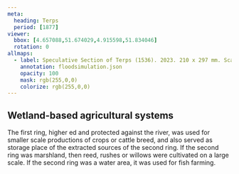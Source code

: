 ```yaml
---
meta:
  heading: Terps
  period: [1877]
viewer:
  bbox: [4.657088,51.674029,4.915598,51.834046]
  rotation: 0
allmaps:
  - label: Speculative Section of Terps (1536). 2023. 210 x 297 mm. Scale 1:1000. The Berlage.
    annotation: floodsimulation.json
    opacity: 100
    mask: rgb(255,0,0)
    colorize: rgb(255,0,0)
---
```


## Wetland-based agricultural systems

The first ring, higher ed and protected against the river, was used for smaller scale productions of crops or cattle breed, and also served as storage place of the extracted sources of the second ring. If the second ring was marshland, then reed, rushes or willows were cultivated on a large scale. If the second ring was a water area, it was used for fish farming. 
